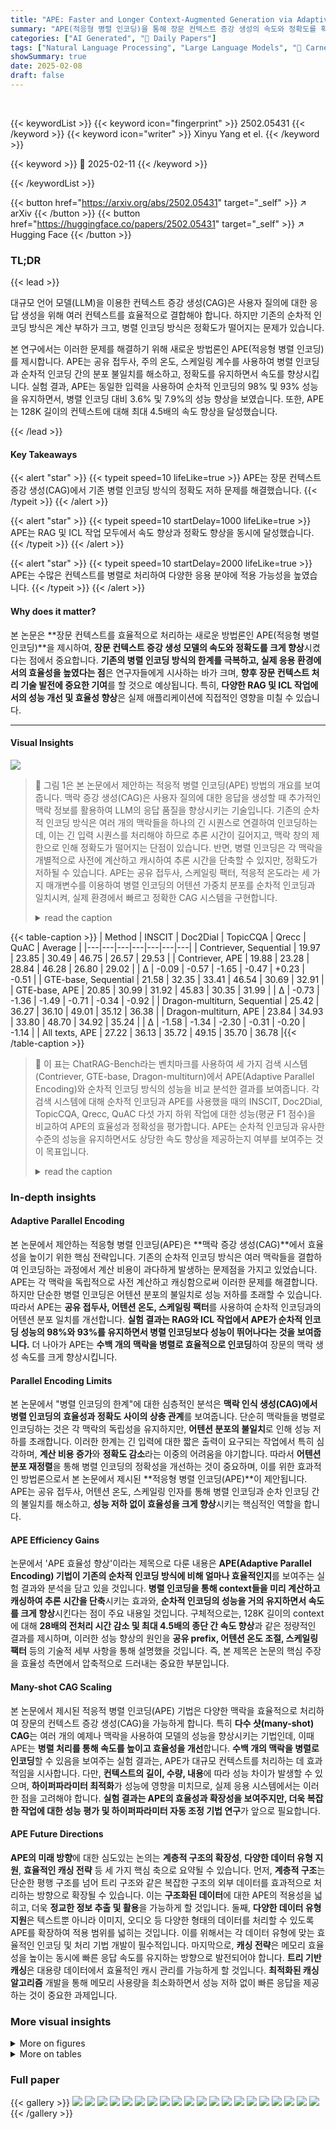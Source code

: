 ```yaml
---
title: "APE: Faster and Longer Context-Augmented Generation via Adaptive Parallel Encoding"
summary: "APE(적응형 병렬 인코딩)을 통해 장문 컨텍스트 증강 생성의 속도와 정확도를 획기적으로 개선!"
categories: ["AI Generated", "🤗 Daily Papers"]
tags: ["Natural Language Processing", "Large Language Models", "🏢 Carnegie Mellon University",]
showSummary: true
date: 2025-02-08
draft: false
---
```


<br>

{{< keywordList >}}
{{< keyword icon="fingerprint" >}} 2502.05431 {{< /keyword >}}
{{< keyword icon="writer" >}} Xinyu Yang et el. {{< /keyword >}}
 
{{< keyword >}} 🤗 2025-02-11 {{< /keyword >}}
 
{{< /keywordList >}}

{{< button href="https://arxiv.org/abs/2502.05431" target="_self" >}}
↗ arXiv
{{< /button >}}
{{< button href="https://huggingface.co/papers/2502.05431" target="_self" >}}
↗ Hugging Face
{{< /button >}}




### TL;DR


{{< lead >}}

대규모 언어 모델(LLM)을 이용한 컨텍스트 증강 생성(CAG)은 사용자 질의에 대한 응답 생성을 위해 여러 컨텍스트를 효율적으로 결합해야 합니다.  하지만 기존의 순차적 인코딩 방식은 계산 부하가 크고, 병렬 인코딩 방식은 정확도가 떨어지는 문제가 있습니다.

본 연구에서는 이러한 문제를 해결하기 위해 새로운 방법론인 APE(적응형 병렬 인코딩)를 제시합니다. APE는 공유 접두사, 주의 온도, 스케일링 계수를 사용하여 병렬 인코딩과 순차적 인코딩 간의 분포 불일치를 해소하고, 정확도를 유지하면서 속도를 향상시킵니다. 실험 결과, APE는 동일한 입력을 사용하여 순차적 인코딩의 98% 및 93% 성능을 유지하면서, 병렬 인코딩 대비 3.6% 및 7.9%의 성능 향상을 보였습니다. 또한, APE는 128K 길이의 컨텍스트에 대해 최대 4.5배의 속도 향상을 달성했습니다.

{{< /lead >}}


#### Key Takeaways

{{< alert "star" >}}
{{< typeit speed=10 lifeLike=true >}} APE는 장문 컨텍스트 증강 생성(CAG)에서 기존 병렬 인코딩 방식의 정확도 저하 문제를 해결했습니다. {{< /typeit >}}
{{< /alert >}}

{{< alert "star" >}}
{{< typeit speed=10 startDelay=1000 lifeLike=true >}} APE는 RAG 및 ICL 작업 모두에서 속도 향상과 정확도 향상을 동시에 달성했습니다. {{< /typeit >}}
{{< /alert >}}

{{< alert "star" >}}
{{< typeit speed=10 startDelay=2000 lifeLike=true >}} APE는 수많은 컨텍스트를 병렬로 처리하여 다양한 응용 분야에 적용 가능성을 높였습니다. {{< /typeit >}}
{{< /alert >}}

#### Why does it matter?
본 논문은 **장문 컨텍스트를 효율적으로 처리하는 새로운 방법론인 APE(적응형 병렬 인코딩)**을 제시하여, **장문 컨텍스트 증강 생성 모델의 속도와 정확도를 크게 향상**시켰다는 점에서 중요합니다.  **기존의 병렬 인코딩 방식의 한계를 극복하고, 실제 응용 환경에서의 효율성을 높였다는 점**은 연구자들에게 시사하는 바가 크며, **향후 장문 컨텍스트 처리 기술 발전에 중요한 기여**를 할 것으로 예상됩니다.  특히, **다양한 RAG 및 ICL 작업에서의 성능 개선 및 효율성 향상**은 실제 애플리케이션에 직접적인 영향을 미칠 수 있습니다.

------
#### Visual Insights



![](https://arxiv.org/html/2502.05431/x2.png)

> 🔼  그림 1은 본 논문에서 제안하는 적응적 병렬 인코딩(APE) 방법의 개요를 보여줍니다.  맥락 증강 생성(CAG)은 사용자 질의에 대한 응답을 생성할 때 추가적인 맥락 정보를 활용하여 LLM의 응답 품질을 향상시키는 기술입니다. 기존의 순차적 인코딩 방식은 여러 개의 맥락들을 하나의 긴 시퀀스로 연결하여 인코딩하는데, 이는 긴 입력 시퀀스를 처리해야 하므로 추론 시간이 길어지고, 맥락 창의 제한으로 인해 정확도가 떨어지는 단점이 있습니다.  반면, 병렬 인코딩은 각 맥락을 개별적으로 사전에 계산하고 캐시하여 추론 시간을 단축할 수 있지만, 정확도가 저하될 수 있습니다. APE는 공유 접두사, 스케일링 팩터, 적응적 온도라는 세 가지 매개변수를 이용하여 병렬 인코딩의 어텐션 가중치 분포를 순차적 인코딩과 일치시켜, 실제 환경에서 빠르고 정확한 CAG 시스템을 구현합니다.
> <details>
> <summary>read the caption</summary>
> Figure 1:  Overview of Our Approach. Context-augmented generation leverages additional contexts to improve LLM response quality to user queries. Sequential encoding prefills selected context chunks as a long sequence during inference, leading to high latency from on-the-fly re-encoding and low accuracy due to context window limitations. Parallel encoding offers an alternative method to pre-compute more and longer contexts within the same positional range but results in worse performance. To address these challenges, we propose Adaptive Parallel Encoding (APE) to re-align the attention weight distribution of parallel encoding with sequential encoding via three training-free steps: shared prefix, scaling factor, and adaptive temperature, leading to fast and accurate CAG systems in real-world applications.
> </details>





{{< table-caption >}}
| Method | INSCIT | Doc2Dial | TopicCQA | Qrecc | QuAC | Average |
|---|---|---|---|---|---|---|
| Contriever, Sequential | 19.97 | 23.85 | 30.49 | 46.75 | 26.57 | 29.53 |
| Contriever, APE | 19.88 | 23.28 | 28.84 | 46.28 | 26.80 | 29.02 |
| Δ | -0.09 | -0.57 | -1.65 | -0.47 | +0.23 | -0.51 |
| GTE-base, Sequential | 21.58 | 32.35 | 33.41 | 46.54 | 30.69 | 32.91 |
| GTE-base, APE | 20.85 | 30.99 | 31.92 | 45.83 | 30.35 | 31.99 |
| Δ | -0.73 | -1.36 | -1.49 | -0.71 | -0.34 | -0.92 |
| Dragon-multiturn, Sequential | 25.42 | 36.27 | 36.10 | 49.01 | 35.12 | 36.38 |
| Dragon-multiturn, APE | 23.84 | 34.93 | 33.80 | 48.70 | 34.92 | 35.24 |
| Δ | -1.58 | -1.34 | -2.30 | -0.31 | -0.20 | -1.14 |
| All texts, APE | 27.22 | 36.13 | 35.72 | 49.15 | 35.70 | 36.78 |{{< /table-caption >}}

> 🔼 이 표는 ChatRAG-Bench라는 벤치마크를 사용하여 세 가지 검색 시스템(Contriever, GTE-base, Dragon-multiturn)에서 APE(Adaptive Parallel Encoding)와 순차적 인코딩 방식의 성능을 비교 분석한 결과를 보여줍니다. 각 검색 시스템에 대해 순차적 인코딩과 APE를 사용했을 때의 INSCIT, Doc2Dial, TopicCQA, Qrecc, QuAC 다섯 가지 하위 작업에 대한 성능(평균 F1 점수)을 비교하여 APE의 효율성과 정확성을 평가합니다.  APE는 순차적 인코딩과 유사한 수준의 성능을 유지하면서도 상당한 속도 향상을 제공하는지 여부를 보여주는 것이 목표입니다.
> <details>
> <summary>read the caption</summary>
> Table 1: Comparison between APE and sequential encoding using three retrievers on ChatRAG-Bench.
> </details>





### In-depth insights


#### Adaptive Parallel Encoding
본 논문에서 제안하는 적응형 병렬 인코딩(APE)은 **맥락 증강 생성(CAG)**에서 효율성을 높이기 위한 핵심 전략입니다.  기존의 순차적 인코딩 방식은 여러 맥락들을 결합하여 인코딩하는 과정에서 계산 비용이 과다하게 발생하는 문제점을 가지고 있었습니다.  APE는 각 맥락을 독립적으로 사전 계산하고 캐싱함으로써 이러한 문제를 해결합니다.  하지만 단순한 병렬 인코딩은 어텐션 분포의 불일치로 성능 저하를 초래할 수 있습니다.  따라서 APE는 **공유 접두사, 어텐션 온도, 스케일링 팩터**를 사용하여 순차적 인코딩과의 어텐션 분포 일치를 개선합니다.  **실험 결과는 RAG와 ICL 작업에서 APE가 순차적 인코딩 성능의 98%와 93%를 유지하면서 병렬 인코딩보다 성능이 뛰어나다는 것을 보여줍니다.**  더 나아가 APE는 **수백 개의 맥락을 병렬로 효율적으로 인코딩**하여 장문의 맥락 생성 속도를 크게 향상시킵니다.

#### Parallel Encoding Limits
본 논문에서 "병렬 인코딩의 한계"에 대한 심층적인 분석은 **맥락 인식 생성(CAG)에서 병렬 인코딩의 효율성과 정확도 사이의 상충 관계**를 보여줍니다.  단순히 맥락들을 병렬로 인코딩하는 것은 각 맥락의 독립성을 유지하지만, **어텐션 분포의 불일치**로 인해 성능 저하를 초래합니다.  이러한 한계는 긴 입력에 대한 짧은 출력이 요구되는 작업에서 특히 심각하며, **계산 비용 증가**와 **정확도 감소**라는 이중의 어려움을 야기합니다. 따라서 **어텐션 분포 재정렬**을 통해 병렬 인코딩의 정확성을 개선하는 것이 중요하며, 이를 위한 효과적인 방법론으로서 본 논문에서 제시된 **적응형 병렬 인코딩(APE)**이 제안됩니다. APE는 공유 접두사, 어텐션 온도, 스케일링 인자를 통해 병렬 인코딩과 순차 인코딩 간의 불일치를 해소하고, **성능 저하 없이 효율성을 크게 향상**시키는 핵심적인 역할을 합니다.

#### APE Efficiency Gains
논문에서 'APE 효율성 향상'이라는 제목으로 다룬 내용은 **APE(Adaptive Parallel Encoding) 기법이 기존의 순차적 인코딩 방식에 비해 얼마나 효율적인지**를 보여주는 실험 결과와 분석을 담고 있을 것입니다.  **병렬 인코딩을 통해 context들을 미리 계산하고 캐싱하여 추론 시간을 단축**시키는 효과와,  **순차적 인코딩의 성능을 거의 유지하면서 속도를 크게 향상**시킨다는 점이 주요 내용일 것입니다.  구체적으로는,  128K 길이의 context에 대해 **28배의 전처리 시간 감소 및 최대 4.5배의 종단 간 속도 향상**과 같은 정량적인 결과를 제시하며, 이러한 성능 향상의 원인을 **공유 prefix, 어텐션 온도 조절, 스케일링 팩터** 등의 기술적 세부 사항을 통해 설명했을 것입니다.  즉,  본 제목은 논문의 핵심 주장을 효율성 측면에서 압축적으로 드러내는 중요한 부분입니다.

#### Many-shot CAG Scaling
본 논문에서 제시된 적응적 병렬 인코딩(APE) 기법은 다양한 맥락을 효율적으로 처리하여 장문의 컨텍스트 증강 생성(CAG)을 가능하게 합니다. 특히 **다수 샷(many-shot) CAG**는 여러 개의 예제나 맥락을 사용하여 모델의 성능을 향상시키는 기법인데, 이때 APE는 **병렬 처리를 통해 속도를 높이고 효율성을 개선**합니다.  **수백 개의 맥락을 병렬로 인코딩**할 수 있음을 보여주는 실험 결과는,  APE가 대규모 컨텍스트를 처리하는 데 효과적임을 시사합니다. 다만,  **컨텍스트의 길이, 수량, 내용**에 따라 성능 차이가 발생할 수 있으며,  **하이퍼파라미터 최적화**가 성능에 영향을 미치므로,  실제 응용 시스템에서는 이러한 점을 고려해야 합니다.  **실험 결과는 APE의 효율성과 확장성을 보여주지만,  더욱 복잡한 작업에 대한 성능 평가 및 하이퍼파라미터 자동 조정 기법 연구**가 앞으로 필요합니다.

#### APE Future Directions
**APE의 미래 방향**에 대한 심도있는 논의는 **계층적 구조의 확장성**, **다양한 데이터 유형 지원**, **효율적인 캐싱 전략** 등 세 가지 핵심 축으로 요약될 수 있습니다.  먼저, **계층적 구조**는 단순한 평행 구조를 넘어 트리 구조와 같은 복잡한 구조의 외부 데이터를 효과적으로 처리하는 방향으로 확장될 수 있습니다.  이는 **구조화된 데이터**에 대한 APE의 적용성을 넓히고, 더욱 **정교한 정보 추출 및 활용**을 가능하게 할 것입니다.  둘째, **다양한 데이터 유형 지원**은 텍스트뿐 아니라 이미지, 오디오 등 다양한 형태의 데이터를 처리할 수 있도록 APE를 확장하여 적용 범위를 넓히는 것입니다. 이를 위해서는 각 데이터 유형에 맞는 효율적인 인코딩 및 처리 기법 개발이 필수적입니다.  마지막으로, **캐싱 전략**은 메모리 효율성을 높이는 동시에 빠른 응답 속도를 유지하는 방향으로 발전되어야 합니다.  **트리 기반 캐싱**은 대용량 데이터에서 효율적인 캐시 관리를 가능하게 할 것입니다.  **최적화된 캐싱 알고리즘** 개발을 통해 메모리 사용량을 최소화하면서 성능 저하 없이 빠른 응답을 제공하는 것이 중요한 과제입니다.


### More visual insights

<details>
<summary>More on figures
</summary>


![](https://arxiv.org/html/2502.05431/x3.png)

> 🔼 그림 2(a)는 검색 기반 증강 생성(RAG) 작업에 대한 순차적 인코딩, 병렬 인코딩 및 CEPE의 성능을 보여줍니다. RAG 작업의 경우 순차적 인코딩은 컨텍스트 윈도우의 제한으로 인해 낮은 정확도를 보이는 반면 병렬 인코딩은 더 많은 컨텍스트를 사용하지만 성능이 저하됩니다. CEPE는 간단한 작업에서는 순차적 인코딩을 능가하지만 복잡한 추론 작업에서는 성능이 저하됩니다.
> <details>
> <summary>read the caption</summary>
> (a) Retrieval-augmented Generation
> </details>



![](https://arxiv.org/html/2502.05431/x4.png)

> 🔼 그림 2(b)는 본 논문의 3장, 관찰(Observations) 섹션에 포함된 그림입니다. 이 그림은 다양한 인컨텍스트 학습(ICL) 작업에서 순차적 인코딩, 병렬 인코딩 및 CEPED(CEPE-Distilled)의 성능을 비교한 것입니다.  각 ICL 태스크(GSM8K, TriviaQA, MMLU)에 대한 F1 점수와 정확도를 보여주는 막대 그래프를 통해 병렬 인코딩과 CEPED가 특히 추론 능력이 필요한 작업(GSM8K)에서 순차적 인코딩보다 성능이 현저히 떨어짐을 시각적으로 보여줍니다. 이는 본 논문의 핵심 주장인 병렬 인코딩의 효율성과 한계를 강조하는 중요한 그림입니다.
> <details>
> <summary>read the caption</summary>
> (b) In-context Learning
> </details>



![](https://arxiv.org/html/2502.05431/x5.png)

> 🔼 그림 2는 RAG(Retrieval-Augmented Generation)와 ICL(In-Context Learning) 시나리오에서 순차적 인코딩, 병렬 인코딩 및 CEPED(CEPE-Distilled)의 성능을 비교한 것입니다.  병렬 인코딩과 CEPED는 특히 추론 능력이 필요한 GSM8K와 같은 작업에서 성능 저하를 보여줍니다. 순차적 인코딩은 컨텍스트를 순차적으로 처리하여 정확도가 높지만 속도가 느립니다. 반면에 병렬 인코딩은 각 컨텍스트를 독립적으로 인코딩하여 속도는 빠르지만 정확도가 떨어집니다. CEPED는 병렬 인코딩의 정확도를 개선하기 위해 미세 조정된 모델이지만, 복잡한 추론 작업에서는 여전히 순차적 인코딩보다 성능이 떨어집니다. 이 그림은 다양한 RAG 및 ICL 작업에서 세 가지 인코딩 방법의 성능 차이를 명확하게 보여주어 APE(Adaptive Parallel Encoding)의 필요성을 강조합니다.
> <details>
> <summary>read the caption</summary>
> Figure 2: Comparison of sequential encoding, parallel encoding, and CEPED in RAG and ICL scenarios. Parallel encoding and CEPED degrades performance, especially on tasks such as GSM8K that requires reasoning ability.
> </details>



![](https://arxiv.org/html/2502.05431/x6.png)

> 🔼 그림 3은 다양한 모델에서 초기 토큰의 키 상태 간 유사성을 보여줍니다. 왼쪽 상단 그림 (a)와 (b)는 서로 다른 초기 토큰에서 추출된 키 상태 간 코사인 유사도가 0.9보다 크다는 것을 보여줍니다. 오른쪽 상단 그림 (c)와 (d)는 초기 토큰의 키 상태가 다른 위치의 키 상태와 유사한 음수 값을 갖는다는 것을 보여줍니다. 아래 그림은 값 상태가 키 상태에서 관찰된 패턴과 유사하다는 것을 보여줍니다. X축은 로그 눈금으로 표시된 키 및 값 상태의 위치를 나타냅니다. 부록에는 더 많은 기본 모델에 대한 시각화 및 분석이 제공됩니다.
> <details>
> <summary>read the caption</summary>
> Figure 3: Top Left: Both LLaMA-3-8B-Instruct (a) and Mistral-7B-Instruct-v0.3 (b) exhibit a cosine similarity larger than 0.9 for the key states from distinct initial tokens. Top Right: Initial token’s key states show similar negative values to those from other positions for LLaMA-3-8B-Instruct (c) and Mistral-7B-Instruct-v0.3 (d) models. Bottom: Value states exhibit patterns similar to those observed in key states. The X-axis shows positions of key and value states on a logarithmic scale. Visualizations and analyses for more base models are provided in Appendix 11.
> </details>



![](https://arxiv.org/html/2502.05431/x7.png)

> 🔼 그림 4(a)는 질의와 키 상태 간의 코사인 유사도를 보여줍니다. 코사인 유사도는 위치 차이가 감소함에 따라 증가합니다. 이는 모델이 위치가 가까운 토큰에 더 많은 주의를 기울임을 시사합니다.  이 그림은 맥락 내에서의 주의 메커니즘에 대한 통찰력을 제공합니다. 특히, 위치가 인접한 토큰 간의 상호작용을 보여주어,  문맥 내 생성 작업에서의 주의 분포를 이해하는 데 도움이 됩니다.
> <details>
> <summary>read the caption</summary>
> (a) Query-Key Similarity
> </details>



![](https://arxiv.org/html/2502.05431/x8.png)

> 🔼 그림 (b)는 어텐션 메커니즘에서 키(Key) 상태의 크기를 각 위치별로 시각화한 것입니다. 세로축은 키 상태의 크기를 나타내고, 가로축은 토큰의 위치(로그 스케일)를 나타냅니다. 이 그림은 키 상태의 크기가 위치에 따라 어떻게 변하는지 보여줍니다. 특히, 처음 몇몇 토큰에서는 크기가 작고, 위치가 증가함에 따라 크기가 점차적으로 증가하는 경향을 보입니다. 이는 초기 토큰의 중요도가 낮고, 위치가 증가함에 따라 중요도가 증가하는 것을 시사합니다. 또한, 각 레이어별로 키 상태의 크기 분포가 다르다는 것을 보여줍니다.
> <details>
> <summary>read the caption</summary>
> (b) Key Magnitude
> </details>



![](https://arxiv.org/html/2502.05431/x9.png)

> 🔼 그림 4는 어텐션 메커니즘의 다양한 구성 요소를 시각화한 것으로, (c)는 값(Value)의 크기를 보여줍니다. 각 레이어(Layer 0부터 28까지)에서 토큰의 위치에 따른 값의 크기 변화를 보여주는 그래프입니다.  X축은 로그 스케일로 표현된 토큰의 위치를 나타내고, Y축은 값의 크기를 나타냅니다. 이 그림은 어텐션 메커니즘에서 값의 크기가 위치에 따라 어떻게 변하는지, 그리고 특히 처음과 끝 부분에서 어떤 패턴을 보이는지 보여줍니다. 특히, 초기 토큰의 값 크기가 다른 토큰보다 상대적으로 작거나 큰 특징을 보여주는지 확인할 수 있습니다.  이를 통해 어텐션 메커니즘 내부의 동작 방식을 더 잘 이해하고, 이를 개선할 수 있는 방향을 모색하는 데 도움이 됩니다.
> <details>
> <summary>read the caption</summary>
> (c) Value Magnitude
> </details>



![](https://arxiv.org/html/2502.05431/x10.png)

> 🔼 그림 4(d)는 쿼리와 키 상태 간의 점곱(dot product)을 보여줍니다. 점곱은 쿼리와 키 벡터의 유사도를 측정하는 지표로, 값이 클수록 두 벡터가 유사함을 의미합니다. 그림에서 보듯이, 쿼리와 키 상태 간의 점곱은 위치가 가까울수록 값이 커지는 경향이 있습니다. 특히 초기 위치와 최근 위치에서 점곱의 값이 크게 나타나는데, 이는 초기 토큰과 최근 토큰이 문맥 내에서 더 중요한 역할을 한다는 것을 시사합니다. 이러한 현상은 문맥 내에서 초기 토큰과 최근 토큰에 대한 어텐션이 집중되는 현상을 반영하며, 이는 어텐션 메커니즘의 특징과 관련이 있습니다.
> <details>
> <summary>read the caption</summary>
> (d) Query-Key Product
> </details>



![](https://arxiv.org/html/2502.05431/x11.png)

> 🔼 그림 4는 어텐션 메커니즘의 다양한 구성 요소를 시각화한 것입니다. (a) 쿼리와 키 상태 간의 코사인 유사도는 위치 간의 거리가 줄어들수록 증가합니다. (b) 키 상태의 크기는 위치가 증가함에 따라 완만하게 증가하는 경향을 보입니다. (c) 값 상태의 크기는 위치에 관계없이 일정하게 유지됩니다. (d) 쿼리-키 내적은 처음과 마지막 위치를 제외하고 일관되게 낮은 값을 유지합니다. 빨간색 점선은 모든 그림에서 처음 두 토큰의 이상 영역을 표시합니다. X축은 로그 눈금으로 KV 상태의 위치를 보여줍니다. 결과는 LLaMA-3-8B-Instruct 모델을 사용하여 측정되었습니다. 부록 11에는 더 많은 기본 모델에 대한 시각화와 분석이 제공됩니다.
> <details>
> <summary>read the caption</summary>
> Figure 4: Visualization of Different Components in Attention. (a) The cosine similarity between query and key states increases as the distance between their positions decreases. (b) The magnitudes of key states show a slowly upward trend as position increases. (c) The magnitude of value states remain constant across positions. (d) Query-key dot products keep consistently low values except at initial and recent positions. A red dashed line marks the anomalous region for the first two tokens in all figures. The X-axis shows positions of KV states on a log scale. Results are measured with the LLaMA-3-8B-Instruct model. Visualizations and analyses for more base models are provided in Appendix 11.
> </details>



![](https://arxiv.org/html/2502.05431/x12.png)

> 🔼 그림 5는 다양한 샘플과 위치에 걸쳐 키 상태의 방향과 크기를 중점으로 하여 병렬 인코딩에서 어텐션 가중치 분포의 특성을 체계적으로 분석한 결과를 보여줍니다. 이 분석을 통해 병렬 인코딩과 순차 인코딩 간의 주요 정렬과 사소한 불일치를 파악하여 성능 향상을 위한 추가적인 개선 방향을 제시합니다. 특히, 독립적인 컨텍스트의 KV 상태가 유사성으로 인해 자연스럽게 하나의 시퀀스로 병합될 수 있다는 점을 보여줍니다.  이러한 관찰 결과는 각 컨텍스트 내의 초기 및 최근 위치에 있는 잔여 불일치 문제를 해결하는 데 초점을 맞춰 연구를 더욱 진행할 수 있도록 합니다.
> <details>
> <summary>read the caption</summary>
> Figure 5: Geometry of Key States.
> </details>



![](https://arxiv.org/html/2502.05431/x13.png)

> 🔼 이 그림은 첫 번째 토큰에 대한 회전 분석 결과를 보여줍니다.  수평축은 회전 각도(0~180도)를 나타내고, 수직축은 F1 점수를 나타냅니다.  세 개의 선은 순차적 인코딩, 동일한 축을 사용한 병렬 인코딩, 그리고 서로 다른 축을 사용한 병렬 인코딩의 성능을 각각 보여줍니다.  그림에서 볼 수 있듯이, 순차적 인코딩은 다양한 회전 각도에서 일관된 성능을 유지하지만, 병렬 인코딩은 회전 각도가 커짐에 따라 성능이 저하됩니다. 특히 각 컨텍스트에 대해 별도의 축을 사용하는 병렬 인코딩은 90도를 넘어서면서 성능 저하가 더욱 두드러집니다. 이는 초기 키 상태의 유사성에 대한 의존도를 보여주는 결과로 해석될 수 있습니다.  초기 키 상태의 방향이 일관되지 않으면 모델의 성능이 떨어짐을 시사합니다.
> <details>
> <summary>read the caption</summary>
> Figure 6: Rotation Analysis on the First Token
> </details>



![](https://arxiv.org/html/2502.05431/x14.png)

> 🔼 그림 (a)는 순차적 인코딩 방법을 사용하여 문맥 증강 생성(CAG) 작업에서 어텐션 가중치 분포를 보여줍니다. 순차적 인코딩은 모든 문맥을 하나의 시퀀스로 연결하여 인코딩하는 방식입니다. 이 그림은 각 계층(Layer 0부터 28까지)에서 토큰 위치에 따른 어텐션 가중치를 보여주며, 이웃하는 토큰 간의 높은 어텐션 가중치를 확인할 수 있습니다. 이는 순차적으로 인코딩된 시퀀스에서 이웃하는 토큰들이 서로 강하게 연관되어 있다는 것을 시각적으로 나타냅니다.  이러한 시각화는 본 논문의 3장, 특히 3.1절과 3.2절에서 병렬 인코딩과의 비교를 위해 사용됩니다. 병렬 인코딩과 비교하여 순차 인코딩의 특징을 보여주고 APE(적응형 병렬 인코딩) 기법의 필요성을 설명하는 데 도움을 줍니다.
> <details>
> <summary>read the caption</summary>
> (a) Sequential
> </details>



![](https://arxiv.org/html/2502.05431/x15.png)

> 🔼 그림 7(b)는 문맥 내 어텐션 가중치 분포를 보여줍니다. 특히, T=1.0인 병렬 인코딩의 경우, 이웃 토큰에 걸쳐 어텐션 점수가 균일하게 분포되는 것을 보여줍니다. 이는 병렬 인코딩이 이웃 토큰들 간의 관계를 고르게 고려한다는 것을 시사합니다.  이는 순차적 인코딩과 비교하여 어텐션 가중치 분포가 어떻게 달라지는지 보여주는 그림 7(a)와 대조됩니다. 순차적 인코딩은 이웃 토큰에 더 높은 어텐션 점수를 할당하는 반면, 병렬 인코딩은 균일한 분포를 보입니다.
> <details>
> <summary>read the caption</summary>
> (b) Parallel (T = 1.0)
> </details>



![](https://arxiv.org/html/2502.05431/x16.png)

> 🔼 그림 7(c)는 주어진 문맥 내에서 어텐션 가중치 분포를 보여줍니다. 이전 그림들과 마찬가지로, 수평축은 토큰 위치를 나타내고, 수직축은 어텐션 점수를 나타냅니다.  이 그림은 온도 매개변수 T를 0.2로 설정했을 때 병렬 인코딩의 어텐션 가중치 분포를 보여줍니다. T 값이 낮을수록 어텐션 가중치 분포가 더욱 희소해지며, 문맥적으로 중요한 토큰에 집중하는 것을 알 수 있습니다. 이는 순차적 인코딩과 병렬 인코딩의 어텐션 분포를 정렬하기 위한 APE의 세 가지 단계 중 두 번째 단계인 '적응형 온도 조정'의 효과를 보여줍니다.
> <details>
> <summary>read the caption</summary>
> (c) Parallel (T = 0.2)
> </details>



![](https://arxiv.org/html/2502.05431/x17.png)

> 🔼 그림 7(d)는 순차적 인코딩과 병렬 인코딩의 어텐션 가중치 분포를 비교합니다. 순차적 인코딩은 이웃 토큰에 높은 어텐션 점수를 할당하지만, 병렬 인코딩은 모든 컨텍스트의 이웃 토큰에 걸쳐 어텐션 점수를 더 고르게 분산시킵니다. 온도 매개변수 조정 후 병렬 인코딩의 분포는 순차적 인코딩과 유사해집니다.
> <details>
> <summary>read the caption</summary>
> (d) Parallel vs. Sequential
> </details>



![](https://arxiv.org/html/2502.05431/x18.png)

> 🔼 그림 7은 문맥 내 주의 가중치 분포의 비교를 보여줍니다. (a) 순차적 인코딩은 인접 토큰에 높은 주의 점수를 할당하는 반면, (b) 병렬 인코딩은 모든 문맥의 인접 토큰에 걸쳐 주의 점수를 더 균일하게 분포시킵니다. (c) 온도 매개변수 T를 조정하면 분포가 보다 희소해집니다. (d) 조정 후, 병렬 인코딩의 분포는 순차적 인코딩과 유사해집니다. X축은 토큰 위치를 나타냅니다. 이 그림은 병렬 인코딩 방식이 순차 인코딩과 비슷한 성능을 낼 수 있도록 온도 매개변수를 조정하는 과정을 시각적으로 보여줍니다.
> <details>
> <summary>read the caption</summary>
> Figure 7: Comparison of Attention Weight Distribution within Contexts. (a) Sequential encoding allocates high attention scores to neighboring tokens. (b) Parallel encoding distributes attention scores more uniform across neighboring tokens from all contexts. (c) Adjusting the temperature T𝑇Titalic_T sparsifies the distribution. (d) After adjustment, the distribution in parallel encoding becomes similar to sequential encoding. The X-axis represents token positions.
> </details>



![](https://arxiv.org/html/2502.05431/x19.png)

> 🔼 그림 8은 다양한 온도(T)를 사용한 병렬 처리 방식의 결과를 보여줍니다. 온도 매개변수 T를 조정하여 어텐션 분포를 제어하는 효과를 시각적으로 보여주는 그림입니다.  낮은 온도(예: T=0.2)는 어텐션 분포를 더욱 예리하게 만들어, 특정 토큰에 대한 어텐션을 집중시키는 반면, 높은 온도(예: T=1.0)는 어텐션을 보다 고르게 분산시키는 것을 확인할 수 있습니다. 이는 온도 매개변수 T가 병렬 처리에서 어텐션 분포를 미세 조정하는 데 중요한 역할을 한다는 것을 보여줍니다.
> <details>
> <summary>read the caption</summary>
> Figure 8: Parallel w/ Different T𝑇Titalic_T.
> </details>



![](https://arxiv.org/html/2502.05431/x20.png)

> 🔼 그림은 LLAMA-3-8B-Instruct 모델에 대한 다양한 측면을 시각적으로 보여줍니다. 특히, 서로 다른 샘플의 토큰 간 유사성, 초기 토큰과 후속 토큰 간 유사성, 질의 상태와 과거 키 상태 간 상관 관계, 그리고 키 및 값 상태의 크기 변화 등을 보여주는 여러 하위 그림들로 구성되어 있습니다. 이러한 시각화를 통해 논문에서 제시하는 어텐션 메커니즘의 특성과 병렬 인코딩과 순차적 인코딩 간의 관계에 대한 이해를 돕습니다.
> <details>
> <summary>read the caption</summary>
> (a) Llama-3-8B-Instruct
> </details>



![](https://arxiv.org/html/2502.05431/x21.png)

> 🔼 그림은 본 논문의 3.2절(병렬 인코딩과 순차적 인코딩 비교)에서 나온 것으로, LLAMA-3.1-8B-INSTRUCT 모델을 사용하여 다양한 샘플과 위치에서 키 상태의 코사인 유사도를 보여줍니다. 구체적으로, 각 서로 다른 샘플의 초기 토큰들 간의 키 상태 유사도와 초기 토큰의 키 상태와 다른 위치의 토큰들 간의 키 상태 유사도를 보여줍니다. 이는 병렬 인코딩에서 주의 메커니즘이 어떻게 동작하는지, 그리고 순차적 인코딩과의 유사성과 차이점을 시각적으로 보여주는 데 목적이 있습니다.
> <details>
> <summary>read the caption</summary>
> (b) Llama-3.1-8B-Instruct
> </details>



![](https://arxiv.org/html/2502.05431/x22.png)

> 🔼 그림은 3.2절 '병렬 인코딩과 순차 인코딩 비교'에서 다루는 내용으로, Mistral-7B-Instruct-v0.3 모델의 키 상태(key states)에 대한 코사인 유사도를 보여줍니다.  각 그래프는 모델의 여러 레이어(Layer 0부터 Layer 28까지)에 대한 키 상태의 코사인 유사도를 보여주며, 서로 다른 샘플의 토큰 간 유사도와 첫 번째 토큰과 다른 위치의 토큰 간 유사도를 비교 분석합니다. 이를 통해 병렬 인코딩에서 주목할 만한 유사성과 불일치를 보여주고, APE(Adaptive Parallel Encoding)의 필요성을 강조합니다.
> <details>
> <summary>read the caption</summary>
> (c) Mistral-7B-Instruct-v0.3
> </details>



![](https://arxiv.org/html/2502.05431/x23.png)

> 🔼 그림 (d)는 GEMMA-2-9B-IT 모델에 대한 다양한 샘플과 위치에서 키 상태의 코사인 유사도를 보여줍니다.  이 그림은 서로 다른 샘플의 초기 토큰으로부터의 키 상태 간의 코사인 유사도가 0.9보다 크다는 것을 보여줍니다. 또한, 초기 토큰의 키 상태가 다른 위치의 토큰과 유사한 음수 값을 갖는다는 점도 보여줍니다.  결론적으로, 이 그림은 병렬 인코딩에서 키 상태의 분포 특성을 분석하여, 순차 인코딩과의 정렬 및 불일치를 보여주는 시각적 자료입니다.  이는 APE(적응형 병렬 인코딩)의 핵심 개념인 어텐션 가중치 분포의 정렬을 이해하는 데 중요한 역할을 합니다.
> <details>
> <summary>read the caption</summary>
> (d) Gemma-2-9b-it
> </details>



![](https://arxiv.org/html/2502.05431/x24.png)

> 🔼 그림 9는 본 논문에서 제시된 적응적 병렬 인코딩(APE), 일반적인 병렬 인코딩 및 순차적 인코딩 세 가지 방법을 인 컨텍스트 학습(ICL) 작업에 적용했을 때의 성능 비교 결과를 보여줍니다.  각 ICL 작업(GSM8K, TriviaQA, MMLU)에 대해 세 가지 인코딩 방법의 정확도를 비교하여 APE의 효율성과 정확성을 보여줍니다.  다양한 모델(LLAMA-3-8B-INSTRUCT, LLAMA-3.1-8B-INSTRUCT, MISTRAL-7B-INSTRUCT-v0.3, GEMMA-2-9B-IT)에 대한 결과가 제시되어 다양한 모델에 대한 APE의 일반성을 확인합니다.
> <details>
> <summary>read the caption</summary>
> Figure 9: Performance comparison of APE, parallel encoding, and sequential encoding on ICL tasks.
> </details>



![](https://arxiv.org/html/2502.05431/x25.png)

> 🔼 그림 10(a)는 배치 크기가 1일 때, 다양한 문맥 길이에 따른 순차적 인코딩, MInference, APE의 전처리 시간을 비교한 그래프입니다. x축은 문맥 길이(4KB, 8KB, 16KB, 32KB, 64KB, 128KB)를 나타내고, y축은 전처리 시간(초)을 나타냅니다.  각 막대는 순차적 인코딩, MInference, APE 세 가지 방법의 전처리 시간을 보여줍니다.  이 그래프는 APE가 특히 긴 문맥에 대해 전처리 시간을 크게 단축시키는 것을 보여줍니다.
> <details>
> <summary>read the caption</summary>
> (a) Prefill Time (bsz=1)
> </details>



![](https://arxiv.org/html/2502.05431/x26.png)

> 🔼 그림은 배치 크기가 4일 때, 여러 가지 컨텍스트 길이에 따른 전처리 시간을 비교한 그래프입니다.  세로축은 전처리 시간(초)이고, 가로축은 컨텍스트 길이(토큰 수)입니다.  sequential encoding, MInference, APE 세 가지 방법을 비교하여, APE가 다른 두 방법에 비해 얼마나 빠른 전처리 시간을 가지는지 보여줍니다. 특히 긴 컨텍스트일수록 APE의 성능 향상이 두드러짐을 알 수 있습니다.
> <details>
> <summary>read the caption</summary>
> (b) Prefill Time (bsz=4)
> </details>



![](https://arxiv.org/html/2502.05431/x27.png)

> 🔼 그림 10(c)는 배치 크기가 1일 때, H100 GPU에서 순차적 인코딩, MInference, APE 세 가지 방법을 사용하여 컨텍스트의 길이에 따른 전체 추론 시간(초)을 보여줍니다.  컨텍스트 길이가 증가함에 따라 세 가지 방법 모두 추론 시간이 증가하지만, APE는 순차적 인코딩과 MInference에 비해 상당히 빠른 속도를 보여줍니다.
> <details>
> <summary>read the caption</summary>
> (c) Total Time (bsz=1)
> </details>



![](https://arxiv.org/html/2502.05431/x28.png)

> 🔼 이 그림은 배치 크기가 4일 때, H100 GPU 상에서 순차적 인코딩, MInference, APE의 총 추론 시간(초)을 보여줍니다.  각 모델의 성능을 비교하여, APE가 순차적 인코딩과 MInference보다 훨씬 빠른 추론 시간을 제공함을 시각적으로 보여줍니다. 특히 긴 컨텍스트 길이(128K 토큰)에서 그 차이가 두드러집니다.  그래프는 컨텍스트 길이에 따른 각 모델의 총 시간을 나타내며, APE의 효율성을 명확히 보여줍니다.
> <details>
> <summary>read the caption</summary>
> (d) Total Time (bsz=4)
> </details>



![](https://arxiv.org/html/2502.05431/x29.png)

> 🔼 그림 10은 H100 GPU를 사용하여 문맥을 미리 채우는 시간과 추론에 걸리는 총 시간을 측정한 결과를 보여줍니다.  실험은 배치 크기(괄호 안의 회색 텍스트)를 다르게 하여 진행되었습니다.  그림은 문맥의 길이에 따른 문맥 채우기 시간과 전체 추론 시간을 비교 분석하여 APE의 효율성을 보여줍니다.  특히, 긴 문맥의 경우 APE가 문맥 채우기 시간을 크게 단축시켜 전체 추론 시간을 단축시키는 효과를 확인할 수 있습니다.
> <details>
> <summary>read the caption</summary>
> Figure 10: Latency on H100 GPU: prefill and total inference time (s). The gray text in brackets is batch size.
> </details>



![](https://arxiv.org/html/2502.05431/x30.png)

> 🔼 그림 11은 다양한 기본 모델에서 서로 다른 초기 토큰의 키 상태가 후속 위치보다 큰 코사인 유사성을 보여주는 것을 보여줍니다. 특히 LLaMA 계열 모델은 1에 가까운 값을 보이며, 다른 모델들도 상당히 높은 유사성을 보입니다. 이는 공유된 접두사를 사용하는 APE의 효과를 보여주는 예시입니다. X축은 로그 스케일로 표시된 키 상태의 위치를 나타냅니다.
> <details>
> <summary>read the caption</summary>
> Figure 11: For all base models, key states from distinct inital tokens exhibit a large cosine similarity than the following positions, where the LLaMA family even approaches 1. The X-axis shows positions of key states on a logarithmic scale.
> </details>



![](https://arxiv.org/html/2502.05431/x31.png)

> 🔼 그림 12는 네 개의 언어 모델(LLaMA-3-8B-Instruct, LLaMA-3.1-8B-Instruct, Mistral-7B-Instruct-v0.3, Gemma-2-9B-IT)에서 서로 다른 초기 토큰의 값 상태(value states) 간 코사인 유사도를 보여줍니다.  대부분의 모델에서 첫 번째 계층을 제외하고, 초기 토큰의 값 상태는 후속 위치의 값 상태보다 높은 코사인 유사도를 보입니다.  Gemma-2-9B-IT 모델은 예외적으로 첫 번째 계층에서도 높은 유사도를 보이지 않습니다.  X축은 로그 스케일로 표현된 값 상태의 위치를 나타냅니다.  이 그림은 초기 토큰의 값 상태가 모델의 다른 부분에 영향을 미치는 방식과, 모델 간의 차이를 보여줍니다. 특히, Gemma-2-9B-IT 모델의 경우 다른 모델과 다른 특징을 보이는데, 이는 모델의 구조적 차이 또는 훈련 데이터의 차이 때문일 수 있습니다.
> <details>
> <summary>read the caption</summary>
> Figure 12: Among four models, value states from distinct inital tokens exhibit a large cosine similarity than the following positions, except the first layer and Gemma-2-9b-it. The X-axis shows positions of value states on a logarithmic scale.
> </details>



![](https://arxiv.org/html/2502.05431/x32.png)

> 🔼 그림 13은 다양한 기본 모델에서 초기 키 상태와 그 이후의 키 상태 간 유사성이 위치에 따라 안정화됨을 보여줍니다.  X축은 로그 스케일로 표현된 키 상태의 위치를 나타냅니다.  즉, 초기 토큰의 키 상태 벡터와 그 후의 토큰들의 키 상태 벡터 간의 코사인 유사도를 측정하여, 모델이 문장의 맥락을 이해하는 방식을 시각적으로 보여줍니다. 초기 토큰에서 멀어질수록 유사도가 일정하게 수렴하는 것을 확인할 수 있으며, 이는 모델이 위치 정보를 효과적으로 처리하여 문맥을 이해함을 시사합니다.  각 모델별로 초기 토큰에서 10개 토큰 이후 코사인 유사도가 거의 일정한 값으로 수렴하는 것을 알 수 있습니다. 이러한 현상은 모델이 초기 토큰의 정보를 바탕으로 후속 토큰의 의미를 예측하고, 문맥을 유지하는 능력을 보여줍니다.
> <details>
> <summary>read the caption</summary>
> Figure 13: For all base models, the similarity between the initial key state and subsequent key states stabilizes as the position increases. The X-axis shows positions of key states on a logarithmic scale.
> </details>



![](https://arxiv.org/html/2502.05431/x33.png)

> 🔼 이 그림은 다양한 기본 모델에서 초기 값 상태와 그 이후의 값 상태 간의 유사성이 위치가 증가함에 따라 안정화되는 것을 보여줍니다. X축은 로그 스케일의 값 상태의 위치를 나타냅니다. 즉, 모델이 문장의 처음 부분을 처리할 때는 값 상태의 유사성이 다소 낮지만, 문장의 나중 부분으로 갈수록 유사성이 높아져 안정화됨을 시각적으로 보여줍니다. 이는 모델이 문맥을 처리하는 방식에 대한 통찰력을 제공합니다.
> <details>
> <summary>read the caption</summary>
> Figure 14: For all base models, the similarity between the initial value state and subsequent value states stabilizes as the position increases. The X-axis shows positions of value states on a logarithmic scale.
> </details>



![](https://arxiv.org/html/2502.05431/x34.png)

> 🔼 이 그림은 다양한 기본 모델들에 대해 질의 상태와 과거 키 상태 간의 코사인 유사도를 보여줍니다. 대부분의 위치에서 코사인 유사도가 안정화되지만, 처음과 마지막 키 상태에서는 그렇지 않습니다. X축은 로그 스케일로 표현된 키 상태의 위치를 나타냅니다.  즉, 모델이 긴 문맥을 처리할 때, 처음과 끝 부분의 중요도가 높다는 것을 시각적으로 보여주는 그림입니다. 초기 단계와 후기 단계의 토큰들은 모델이 맥락을 이해하고 응답을 생성하는데 더 중요한 역할을 하기 때문에 유사도가 다르게 나타나는 것으로 해석됩니다.
> <details>
> <summary>read the caption</summary>
> Figure 15: For all base models, the cosine similarity between the query state and past key states stabilizes for most positions, except for the initial and recent key states. The X-axis shows positions of key states on a logarithmic scale.
> </details>



</details>




<details>
<summary>More on tables
</summary>


{{< table-caption >}}
| Model | MuSiQue | Qasper | 2WikiMQA | DuRead | HotpotQA | NarratQA | MFQA_zh | MFQA_en | Avg. |
|---|---|---|---|---|---|---|---|---|---| 
| LLaMA-3-8B-Instruct | 20.70 | 41.05 | 30.02 | 9.55 | 45.90 | 20.98 | **58.54** | 45.04 | 33.97 |
| C200×20, Sequential | **27.93** | **42.71** | 38.35 | 12.65 | 49.60 | 22.78 | 57.82 | **48.94** | 37.60 |
| C4000×20, PCW | 18.82 | 42.59 | 40.99 | 21.57 | 47.09 | 23.29 | 54.40 | 45.05 | 36.73 |
| C4000×20, APE | 26.19 | 42.32 | **44.43** | **23.13** | **49.71** | **30.71** | 55.03 | 45.41 | **39.62** |
| Mistral-7B-Instruct-v0.3 | 10.05 | 31.08 | 22.12 | 17.68 | 32.09 | 19.68 | 32.03 | 40.38 | 25.64 |
| C200×20, Sequential | 11.58 | 21.98 | 24.44 | 20.80 | 32.79 | 16.06 | 34.43 | 38.40 | 25.06 |
| C4000×20, PCW | 17.58 | 35.57 | 32.97 | 18.70 | 37.05 | 14.10 | 34.69 | 40.14 | 28.85 |
| C4000×20, APE | **20.30** | **36.81** | **34.37** | **21.89** | **42.33** | **20.49** | **40.20** | **44.03** | **32.55** |
| Gemma-2-9b-it | 22.57 | 39.99 | 48.06 | 27.40 | 47.49 | 23.11 | 50.81 | 45.35 | 38.10 |
| C200×10, Sequential | 30.69 | 42.86 | **53.55** | 28.04 | 52.05 | 24.45 | 50.25 | 48.34 | 41.28 |
| C2000×20, PCW | 26.27 | 46.69 | 47.59 | 23.43 | 48.95 | 27.11 | **56.69** | 49.81 | 40.82 |
| C2000×20, APE | **33.38** | **47.72** | 49.49 | **28.43** | **56.62** | **30.41** | 56.52 | **50.84** | **44.18** |
| LLaMA-3.1-8B-Instruct | 22.18 | **46.81** | 40.58 | **34.61** | 43.97 | 23.08 | 61.60 | 51.89 | 38.98 |
| 128K, Sequential | 28.35 | 47.20 | 40.81 | 33.34 | 53.46 | 30.57 | 61.97 | 53.25 | 42.24 |
| C200×20, Sequential | **30.62** | 42.33 | 44.39 | 33.51 | 49.97 | 23.87 | 56.87 | **55.14** | 40.22 |
| C4000×20, PCW | 21.23 | 41.52 | 44.87 | 31.11 | 49.47 | 19.98 | 60.90 | 51.19 | 38.44 |
| C4000×20, APE | 26.88 | 43.03 | **50.11** | 32.10 | **55.41** | **30.50** | **62.02** | 52.51 | **42.86** |{{< /table-caption >}}
> 🔼 표 2는 RAG를 사용하여 다양한 모델에서 LongBench에 대한 APE와 기준 모델 간의 비교를 보여줍니다. C는 Contriever를 나타내며, M×N은 각각 M개의 단어를 포함하는 상위 N개의 청크를 검색했음을 의미합니다. 이 표는 다양한 모델(LLAMA-3-8B-INSTRUCT, MISTRAL-7B-INSTRUCT-V0.3, GEMMA-2-9B-IT, LLAMA-3.1-8B-INSTRUCT)에서 다양한 검색 크기(M과 N의 변화)를 사용하여 APE가 기준 모델보다 성능이 얼마나 향상되었는지를 보여주는 실험 결과를 담고 있습니다.  각 모델과 검색 크기에 따른 APE와 기준 모델의 성능 비교를 통해 APE의 효율성과 일반화 성능을 평가할 수 있습니다. 특히,  PCW(Parallel Context Window) 기법과의 비교를 통해 APE의 우수성을 확인할 수 있습니다.
> <details>
> <summary>read the caption</summary>
> Table 2: Comparison between APE and baselines on LongBench across different models using RAG. C denotes Contriever, and M×N𝑀𝑁M\times Nitalic_M × italic_N indicates retrieval of the top-N𝑁Nitalic_N chunks, each containing M𝑀Mitalic_M words.
> </details>

{{< table-caption >}}
| Method | ArguAna | FEVER | NQ | SciFact | Date | Salient | Tracking7 | Web |
|---|---|---|---|---|---|---|---|---|
| Sequential, Zero-shot | 11.15 | 7.78 | 17.78 | 7.74 | 20.00 | 8.89 | 1.12 | 8.89 |
| Sequential, Few-shot | 11.20 | 9.78 | 17.81 | 9.49 | 36.64 | 38.89 | 6.67 | 38.89 |
| Sequential, Half-shot | 15.34 | 13.12 | 19.64 | 16.12 | 45.55 | 42.22 | 8.89 | 55.56 |
| Sequential, Full-shot | 12.84 | 14.19 | **24.54** | **16.88** | **46.67** | **46.67** | **8.89** | **58.89** |
| APE, Full-shot | **16.32** | **14.70** | 21.91 | 15.72 | 43.33 | 45.55 | **8.89** | **58.89** |{{< /table-caption >}}
> 🔼 본 표는 다양한 다중 시도 RAG 및 ICL 작업에서 APE와 순차적 인코딩 간의 비교 결과를 보여줍니다.  APE의 성능을 다양한 매개변수(예: 컨텍스트 수, 작업의 복잡성)에 따라 평가하고 순차적 인코딩과 비교하여 APE의 효율성 및 정확성을 보여줍니다.
> <details>
> <summary>read the caption</summary>
> Table 3: Comparison between APE and sequential encoding in various many-shot RAG and ICL tasks.
> </details>

{{< table-caption >}}
| Task | Model | Latency (ms) | Accuracy (%) | Hallucination | Missing | Score<sup>a</sup> | 
|---|---|---|---|---|---|---| 
| LLM only | Llama-3-8B-Instruct | 682 | 22.14 | 48.97 | 28.90 | -26.83 | 
| Task 1 | Llama-3-8B-Instruct | 1140 | 23.28 | 29.49 | 47.22 | -6.21 | 
|  +APE |  | 1054 | **25.53** | **21.30** | **37.93** | **-0.41** | 
| Task 2 | Llama-3-8B-Instruct | 1830 | 24.46 | 28.38 | 47.15 | -3.92 | 
|  +APE |  | 1672 | **27.04** | **18.74** | **37.32** | **2.16** | {{< /table-caption >}}
> 🔼 표 4는 CRAG 벤치마크에서 Llama-3-8B-Instruct 모델을 사용하여 성능과 지연 시간을 비교한 결과를 보여줍니다.  실험은  'LLM only',  'Task 1', 'Task 2' 세 가지 상황에서 수행되었으며 각 상황 별로  Llama-3-8B-Instruct 모델만 사용한 경우와 APE를 적용한 경우의 지연 시간(밀리초), 정확도(%), 환각 비율(%), 누락 점수를 비교하여 APE의 효과를 분석합니다.  Task 1과 Task 2는  추가적인 정보원(웹페이지, 지식 그래프)을 사용하는 복잡한 질의응답 시나리오를 나타내며, APE가 이러한 복잡한 상황에서도 효과적임을 보여줍니다.
> <details>
> <summary>read the caption</summary>
> Table 4: Performance and latency comparison using the Llama-3-8B-Instruct model on CRAG benchmark.
> </details>

{{< table-caption >}}
| P | T | S | GSM8K | TriviaQA | MMLU |
|---|---|---|---|---|---| 
|  |  |  | 38.25% | 67.99% | 63.09% |
| ✓ |  |  | 50.42% | 70.76% | 63.70% |
| ✓ | ✓ |  | 51.15% | 71.03% | 64.49% |
| ✓ | ✓ | ✓ | **53.62%** | **72.64%** | **66.62%** |{{< /table-caption >}}
> 🔼 표 5는 본 논문에서 제안하는 적응적 병렬 인코딩(APE) 방법의 성능에 각 구성 요소가 미치는 영향을 분석한 결과를 보여줍니다.  APE는 세 가지 주요 구성 요소인 공유 접두사(Shared Prefix, P), 어텐션 온도(Attention Temperature, T), 그리고 스케일링 계수(Scaling Factor, S) 로 구성됩니다. 이 표는 각 구성 요소를 제거하거나 조합하여 실험했을 때의 세 가지 다른 ICL(In-context Learning) 작업(GSM8K, TriviaQA, MMLU)에 대한 성능 변화를 보여줍니다.  각 구성 요소의 중요성과 상호 작용을 파악하는 데 도움이 되는 정보를 제공합니다.
> <details>
> <summary>read the caption</summary>
> Table 5: Ablation study of APE components on ICL tasks. P𝑃Pitalic_P: shared prefix, T𝑇Titalic_T: attention temperature, S𝑆Sitalic_S: scaling factor.
> </details>

{{< table-caption >}}
| Method | NarratQA | Qasper | MultiFQA | GovReport | QMSum | LCC |
|---|---|---|---|---|---|---|
| LLaMA-3-8B-Instruct | 19.32 | 32.83 | 43.38 | 27.89 | 22.40 | 53.22 |
| +APE | **26.87** | **39.14** | **59.12** | **29.10** | **23.08** | **66.09** |
| Method | RepoBench-P | HotpotQA | 2WikiMQA | MuSiQue | MultiNews | Average |
|---|---|---|---|---|---|---|
| LLaMA-3-8B-Instruct | 38.15 | 44.24 | 21.01 | 20.47 | **23.63** | 31.50 |
| +APE | **49.43** | **50.11** | **28.06** | **25.79** | 22.40 | **38.11** |{{< /table-caption >}}
> 🔼 표 6은 Bai et al.(2023)의 LongBench 데이터셋에서 다양한 장문 컨텍스트 작업에 대한 APE와 기준 모델의 성능 비교 결과를 보여줍니다.  APE는 다양한 모델과 작업에서 일관되게 성능 향상을 보여주는 것을 확인할 수 있습니다. 특히, 장문 컨텍스트가 제한된 기준 모델과 비교했을 때, APE는 검색된 텍스트를 8K 컨텍스트 창 내에 배치하여 '중간에 손실' 현상을 완화함으로써 더욱 뛰어난 성능을 보여줍니다.
> <details>
> <summary>read the caption</summary>
> Table 6: Performance comparison across different long-context tasks on LongBench (Bai et al., 2023).
> </details>

{{< table-caption >}}
| Method | NarratQA | Qasper | MultiFQA | GovReport | QMSum | LCC |
|---|---|---|---|---|---|---|
| LLaMA-3-8B-Instruct | 19.32 | 32.83 | 43.38 | 27.89 | 22.40 | 53.22 |
| LLMLingua2 | 21.00 | 25.78 | 48.92 | 27.09 | 22.34 | 16.41 |
| StreamingLLM | 16.99 | 28.94 | 11.99 | 25.65 | 19.91 | 40.02 |
| Long-context FT | 14.88 | 21.70 | 47.79 | **32.65** | **24.76** | 55.12 |
| Self-Extend | 24.82 | 37.94 | 50.99 | 30.48 | 23.36 | 58.01 |
| +APE | **26.87** | **39.14** | **59.12** | 29.10 | 23.08 | **66.09** |
| Method | RepoBench-P | HotpotQA | 2WikiMQA | MuSiQue | MultiNews | Average |
|---|---|---|---|---|---|---|
| LLaMA-3-8B-Instruct | 38.15 | 44.24 | 21.01 | 20.47 | 23.63 | 31.50 |
| LLMLingua2 | 20.56 | 40.16 | 24.72 | 20.85 | 21.34 | 26.29 |
| StreamingLLM | 26.16 | 32.76 | 20.12 | 17.32 | 21.49 | 23.76 |
| Long-context FT | 43.05 | 15.89 | 10.49 | 8.74 | 24.28 | 27.21 |
| Self-Extend | 41.83 | **51.09** | 24.17 | **28.73** | **24.11** | 35.96 |
| +APE | **49.43** | 50.11 | **28.06** | 25.79 | 22.40 | **38.11** |{{< /table-caption >}}
> 🔼 표 7은 LongBench 데이터셋(Bai et al., 2023)을 사용하여 APE와 장문맥락 LLM들의 성능을 비교한 결과를 보여줍니다.  APE는 다양한 장문맥락 작업에서 기존의 장문맥락 LLM들을 능가하는 성능을 보여주는 것을 확인할 수 있습니다.  표에는 다양한 모델(LLAMA-3-8B-INSTRUCT, LLMLingua2, StreamingLLM, Long-context FT, Self-Extend)과 여러 가지 평가 지표(NarratQA, Qasper, MultiFQA, GovReport, QMSum, LCC, RepoBench-P, HotpotQA, 2WikiMQA, MuSiQue, MultiNews)에 대한 성능 결과가 포함되어 있습니다.  이를 통해 APE의 강점과 약점을 파악하고, 다양한 장문맥락 작업에서의 적용 가능성을 평가하는 데 도움이 됩니다.
> <details>
> <summary>read the caption</summary>
> Table 7: Performance comparison between APE and long-context LLMs on LongBench (Bai et al., 2023).
> </details>

</details>




### Full paper

{{< gallery >}}
<img src="paper_images/1.png" class="grid-w50 md:grid-w33 xl:grid-w25" />
<img src="paper_images/2.png" class="grid-w50 md:grid-w33 xl:grid-w25" />
<img src="paper_images/3.png" class="grid-w50 md:grid-w33 xl:grid-w25" />
<img src="paper_images/4.png" class="grid-w50 md:grid-w33 xl:grid-w25" />
<img src="paper_images/5.png" class="grid-w50 md:grid-w33 xl:grid-w25" />
<img src="paper_images/6.png" class="grid-w50 md:grid-w33 xl:grid-w25" />
<img src="paper_images/7.png" class="grid-w50 md:grid-w33 xl:grid-w25" />
<img src="paper_images/8.png" class="grid-w50 md:grid-w33 xl:grid-w25" />
<img src="paper_images/9.png" class="grid-w50 md:grid-w33 xl:grid-w25" />
<img src="paper_images/10.png" class="grid-w50 md:grid-w33 xl:grid-w25" />
<img src="paper_images/11.png" class="grid-w50 md:grid-w33 xl:grid-w25" />
<img src="paper_images/12.png" class="grid-w50 md:grid-w33 xl:grid-w25" />
<img src="paper_images/13.png" class="grid-w50 md:grid-w33 xl:grid-w25" />
<img src="paper_images/14.png" class="grid-w50 md:grid-w33 xl:grid-w25" />
<img src="paper_images/15.png" class="grid-w50 md:grid-w33 xl:grid-w25" />
<img src="paper_images/16.png" class="grid-w50 md:grid-w33 xl:grid-w25" />
<img src="paper_images/17.png" class="grid-w50 md:grid-w33 xl:grid-w25" />
<img src="paper_images/18.png" class="grid-w50 md:grid-w33 xl:grid-w25" />
<img src="paper_images/19.png" class="grid-w50 md:grid-w33 xl:grid-w25" />
<img src="paper_images/20.png" class="grid-w50 md:grid-w33 xl:grid-w25" />
{{< /gallery >}}